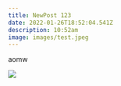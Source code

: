 ```yaml
---
title: NewPost 123
date: 2022-01-26T18:52:04.541Z
description: 10:52am
image: images/test.jpeg
---
```

aomw

![](images/test.jpeg)